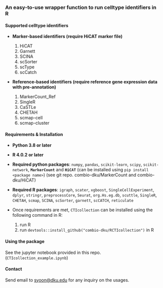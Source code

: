 ### An easy-to-use wrapper function to run celltype identifiers in R

#### Supported celltype identifiers 
- __Marker-based identifiers (require HiCAT marker file)__
    1. HiCAT
    1. Garnett
    2. SCINA
    3. scSorter
    4. scType
    5. scCatch

- __Reference-based identifiers (require reference gene expression data with pre-annotation)__ 
    1. MarkerCount_Ref
    1. SingleR
    2. CaSTLe
    3. CHETAH
    4. scmap-cell
    5. scmap-cluster

#### Requirements & Installation
- __Python 3.8 or later__
- __R 4.0.2 or later__
- __Required python packages__: `numpy`, `pandas`, `scikit-learn`, `scipy`, `scikit-network`, __`MarkerCount`__ and __`HiCAT`__ (can be installed using `pip install <package name>`) (see git repo. combio-dku/MarkerCount and combio-dku/HiCAT)
- __Required R packages__: `igraph`, `scater`, `xgboost`, `SingleCellExperiment`, `dplyr`, `stringr`, `preprocessCore`, `Seurat`, `org.Hs.eg.db`, `scuttle`, `SingleR`, `CHETAH`, `scmap`, `SCINA`, `scSorter`, `garnett`, `scCATCH`, `reticulate`
- Once requirements are met, `CTIcollection` can be installed using the following command in R: 

   1. run R
   2. run `devtools::install_github("combio-dku/RCTIcollection")` in R

#### Using the package
See the jupyter notebook provided in this repo. (`CTIcollection_example.ipynb`)

#### Contact
Send email to syoon@dku.edu for any inquiry on the usages.

